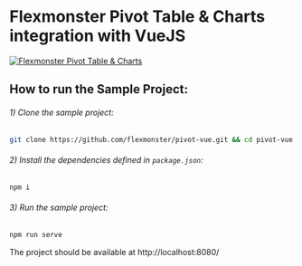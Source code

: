 # Flexmonster Pivot Table &amp; Charts integration with VueJS
[![Flexmonster Pivot Table & Charts](https://s3.amazonaws.com/flexmonster/github/fm-github-cover.png)](https://flexmonster.com)


## How to run the Sample Project: 

 
###### 1) Clone the sample project: 

```bash
git clone https://github.com/flexmonster/pivot-vue.git && cd pivot-vue
```

###### 2) Install the dependencies defined in `package.json`: 

```bash
npm i
```

###### 3) Run the sample project: 

```bash
npm run serve 
```

The project should be available at http://localhost:8080/  

 
